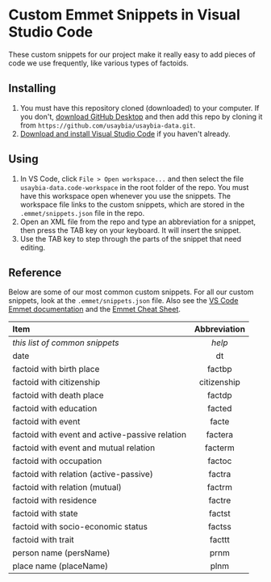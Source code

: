 # Custom Emmet Snippets in Visual Studio Code
These custom snippets for our project make it really easy to add pieces of code we use frequently, like various types of factoids. 

## Installing
1. You must have this repository cloned (downloaded) to your computer. If you don't, [download GitHub Desktop](https://desktop.github.com/) and then add this repo by cloning it from `https://github.com/usaybia/usaybia-data.git`.
2. [Download and install Visual Studio Code](https://code.visualstudio.com/Download) if you haven't already.

## Using
1. In VS Code, click `File > Open workspace...` and then select the file `usaybia-data.code-workspace` in the root folder of the repo. You must have this workspace open whenever you use the snippets. The workspace file links to the custom snippets, which are stored in the `.emmet/snippets.json` file in the repo.
2. Open an XML file from the repo and type an abbreviation for a snippet, then press the TAB key on your keyboard. It will insert the snippet.
3. Use the TAB key to step through the parts of the snippet that need editing.

## Reference
Below are some of our most common custom snippets. For all our custom snippets, look at the `.emmet/snippets.json` file. Also see the [VS Code Emmet documentation](https://code.visualstudio.com/docs/editor/emmet) and the [Emmet Cheat Sheet](https://docs.emmet.io/cheat-sheet/).

| Item | Abbreviation |
| :------------- | :----------: |
| *this list of common snippets* | *help* |
| date | dt |
| factoid with birth place | factbp |
| factoid with citizenship | citizenship |
| factoid with death place | factdp |
| factoid with education | facted |
| factoid with event | facte |
| factoid with event and active-passive relation | factera |
| factoid with event and mutual relation | facterm |
| factoid with occupation | factoc |
| factoid with relation (active-passive) | factra |
| factoid with relation (mutual) | factrm |
| factoid with residence | factre |
| factoid with state | factst |
| factoid with socio-economic status | factss |
| factoid with trait | facttt |
| person name (persName) | prnm |
| place name (placeName) | plnm |